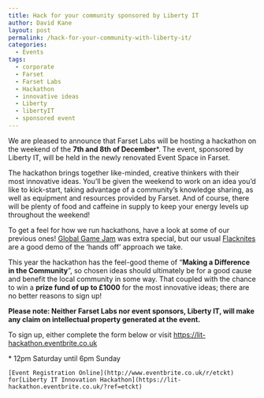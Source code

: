 ```yaml
---
title: Hack for your community sponsored by Liberty IT
author: David Kane
layout: post
permalink: /hack-for-your-community-with-liberty-it/
categories:
  - Events
tags:
  - corporate
  - Farset
  - Farset Labs
  - Hackathon
  - innovative ideas
  - Liberty
  - libertyIT
  - sponsored event
---
```

We are pleased to announce that Farset Labs will be hosting a hackathon on the weekend of the **7th and 8th of December**\*. The event, sponsored by Liberty IT, will be held in the newly renovated Event Space in Farset.

The hackathon brings together like-minded, creative thinkers with their most innovative ideas. You’ll be given the weekend to work on an idea you’d like to kick-start, taking advantage of a community’s knowledge sharing, as well as equipment and resources provided by Farset. And of course, there will be plenty of food and caffeine in supply to keep your energy levels up throughout the weekend!

To get a feel for how we run hackathons, have a look at some of our previous ones! [Global Game Jam][1] was extra special, but our usual [Flacknites][2] are a good demo of the &#8216;hands off&#8217; approach we take.

This year the hackathon has the feel-good theme of “**Making a Difference in the Community**”, so chosen ideas should ultimately be for a good cause and benefit the local community in some way. That coupled with the chance to win a **prize fund of up to £1000** for the most innovative ideas; there are no better reasons to sign up!

**Please note: Neither Farset Labs nor event sponsors, Liberty IT, will make any claim on intellectual property generated at the event.**

To sign up, either complete the form below or visit <https://lit-hackathon.eventbrite.co.uk>

\* 12pm Saturday until 6pm Sunday

    [Event Registration Online](http://www.eventbrite.co.uk/r/etckt) for[Liberty IT Innovation Hackathon](https://lit-hackathon.eventbrite.co.uk/?ref=etckt) 

 [1]: http://farsetlabs.org.uk/blog/global-game-jam-roundup/ "Global Game Jam Roundup"
 [2]: http://farsetlabs.org.uk/blog/new-year-lightning-flacknite-raspberry-jam/ "New Year Lightning – Flacknite – Raspberry Jam"
